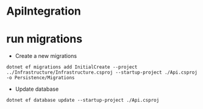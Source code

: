 # ApiIntegration

# run migrations

- Create a new migrations
  
`dotnet ef migrations add InitialCreate --project ../Infrastructure/Infrastructure.csproj --startup-project ./Api.csproj -o Persistence/Migrations`

- Update database
  
`dotnet ef database update --startup-project ./Api.csproj`
